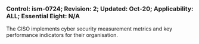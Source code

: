 ### Control: ism-0724; Revision: 2; Updated: Oct-20; Applicability: ALL; Essential Eight: N/A
<p>The CISO implements cyber security measurement metrics and key performance indicators for their organisation.</p>